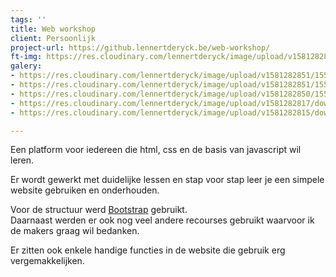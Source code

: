 ```yaml
---
tags: ''
title: Web workshop
client: Persoonlijk
project-url: https://github.lennertderyck.be/web-workshop/
ft-img: https://res.cloudinary.com/lennertderyck/image/upload/v1581282808/photo-1510493648510-d11f5bf55f33_oegtk4.jpg
galery:
- https://res.cloudinary.com/lennertderyck/image/upload/v1581282851/1557955829302_x6ltm4.png
- https://res.cloudinary.com/lennertderyck/image/upload/v1581282851/1557955744171_vmgtco.png
- https://res.cloudinary.com/lennertderyck/image/upload/v1581282850/1557955835739_oivypx.png
- https://res.cloudinary.com/lennertderyck/image/upload/v1581282817/download_1_rpan39.png
- https://res.cloudinary.com/lennertderyck/image/upload/v1581282815/download_xvmks2.png

---
```

Een platform voor iedereen die html, css en de basis van javascript wil leren.

Er wordt gewerkt met duidelijke lessen en stap voor stap leer je een simpele website gebruiken en onderhouden.

Voor de structuur werd [Bootstrap](https://getbootstrap.com) gebruikt.  
Daarnaast werden er ook nog veel andere recourses gebruikt waarvoor ik de makers graag wil bedanken.

Er zitten ook enkele handige functies in de website die gebruik erg vergemakkelijken.